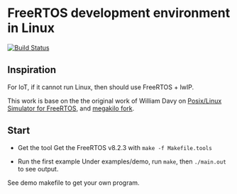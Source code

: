 # FreeRTOS development environment in Linux

[![Build Status](https://travis-ci.org/nqd/freertos_linux_devl.svg?branch=master)](https://travis-ci.org/nqd/freertos_linux_devl)

## Inspiration
For IoT, if it cannot run Linux, then should use FreeRTOS + lwIP.

This work is base on the the original work of William Davy on [Posix/Linux Simulator for FreeRTOS](http://www.freertos.org/FreeRTOS-simulator-for-Linux.html), and [megakilo fork](https://github.com/megakilo/FreeRTOS-Sim).

## Start

- Get the tool
Get the FreeRTOS v8.2.3 with `make -f Makefile.tools`

- Run the first example
Under examples/demo, run `make`, then `./main.out` to see output.

See demo makefile to get your own program.
